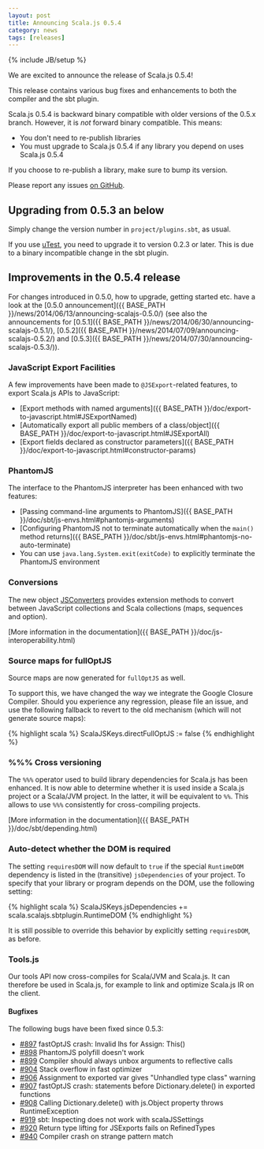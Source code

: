```yaml
---
layout: post
title: Announcing Scala.js 0.5.4
category: news
tags: [releases]
---
```

{% include JB/setup %}

We are excited to announce the release of Scala.js 0.5.4!

This release contains various bug fixes and enhancements to both the compiler and the sbt plugin.

Scala.js 0.5.4 is backward binary compatible with older versions of the 0.5.x branch. However, it is *not* forward binary compatible. This means:

- You don't need to re-publish libraries
- You must upgrade to Scala.js 0.5.4 if any library you depend on uses Scala.js 0.5.4

If you choose to re-publish a library, make sure to bump its version.

Please report any issues [on GitHub](https://github.com/scala-js/scala-js/issues).

## Upgrading from 0.5.3 an below

Simply change the version number in `project/plugins.sbt`, as usual.

If you use [uTest](https://github.com/lihaoyi/utest), you need to upgrade it to version 0.2.3 or later.
This is due to a binary incompatible change in the sbt plugin.

## Improvements in the 0.5.4 release

For changes introduced in 0.5.0, how to upgrade, getting started etc. have a look at the [0.5.0 announcement]({{ BASE_PATH }}/news/2014/06/13/announcing-scalajs-0.5.0/) (see also the announcements for [0.5.1]({{ BASE_PATH }}/news/2014/06/30/announcing-scalajs-0.5.1/), [0.5.2]({{ BASE_PATH }}/news/2014/07/09/announcing-scalajs-0.5.2/) and [0.5.3]({{ BASE_PATH }}/news/2014/07/30/announcing-scalajs-0.5.3/)).

### JavaScript Export Facilities

A few improvements have been made to `@JSExport`-related features, to export Scala.js APIs to JavaScript:

* [Export methods with named arguments]({{ BASE_PATH }}/doc/export-to-javascript.html#JSExportNamed)
* [Automatically export all public members of a class/object]({{ BASE_PATH }}/doc/export-to-javascript.html#JSExportAll)
* [Export fields declared as constructor parameters]({{ BASE_PATH }}/doc/export-to-javascript.html#constructor-params)

### PhantomJS

The interface to the PhantomJS interpreter has been enhanced with two features:

* [Passing command-line arguments to PhantomJS]({{ BASE_PATH }}/doc/sbt/js-envs.html#phantomjs-arguments)
* [Configuring PhantomJS not to terminate automatically when the `main()` method returns]({{ BASE_PATH }}/doc/sbt/js-envs.html#phantomjs-no-auto-terminate)
* You can use `java.lang.System.exit(exitCode)` to explicitly terminate the PhantomJS environment

### Conversions

The new object [JSConverters](http://www.scala-js.org/api/scalajs-library/0.5.4/#scala.scalajs.js.JSConverters$) provides extension methods to convert between JavaScript collections and Scala collections (maps, sequences and option).

[More information in the documentation]({{ BASE_PATH }}/doc/js-interoperability.html)

### Source maps for fullOptJS

Source maps are now generated for `fullOptJS` as well.

To support this, we have changed the way we integrate the Google Closure Compiler.
Should you experience any regression, please file an issue, and use the following fallback to revert to the old mechanism (which will not generate source maps):

{% highlight scala %}
ScalaJSKeys.directFullOptJS := false
{% endhighlight %}

### %%% Cross versioning

The `%%%` operator used to build library dependencies for Scala.js has been enhanced.
It is now able to determine whether it is used inside a Scala.js project or a Scala/JVM project.
In the latter, it will be equivalent to `%%`.
This allows to use `%%%` consistently for cross-compiling projects.

[More information in the documentation]({{ BASE_PATH }}/doc/sbt/depending.html)

### Auto-detect whether the DOM is required

The setting `requiresDOM` will now default to `true` if the special `RuntimeDOM` dependency is listed in the (transitive) `jsDependencies` of your project.
To specify that your library or program depends on the DOM, use the following setting:

{% highlight scala %}
ScalaJSKeys.jsDependencies += scala.scalajs.sbtplugin.RuntimeDOM
{% endhighlight %}

It is still possible to override this behavior by explicitly setting `requiresDOM`, as before.

### Tools.js

Our tools API now cross-compiles for Scala/JVM and Scala.js.
It can therefore be used in Scala.js, for example to link and optimize Scala.js IR on the client.

#### Bugfixes

The following bugs have been fixed since 0.5.3:

- [#897](https://github.com/scala-js/scala-js/issues/897) fastOptJS crash: Invalid lhs for Assign: This()
- [#898](https://github.com/scala-js/scala-js/issues/898) PhantomJS polyfill doesn't work
- [#899](https://github.com/scala-js/scala-js/issues/899) Compiler should always unbox arguments to reflective calls
- [#904](https://github.com/scala-js/scala-js/issues/904) Stack overflow in fast optimizer
- [#906](https://github.com/scala-js/scala-js/issues/906) Assignment to exported var gives "Unhandled type class" warning
- [#907](https://github.com/scala-js/scala-js/issues/907) fastOptJS crash: statements before Dictionary.delete() in exported functions
- [#908](https://github.com/scala-js/scala-js/issues/908) Calling Dictionary.delete() with js.Object property throws RuntimeException
- [#919](https://github.com/scala-js/scala-js/issues/919) sbt: Inspecting does not work with scalaJSSettings
- [#920](https://github.com/scala-js/scala-js/issues/920) Return type lifting for JSExports fails on RefinedTypes
- [#940](https://github.com/scala-js/scala-js/issues/940) Compiler crash on strange pattern match
